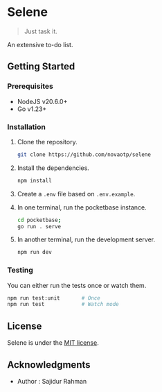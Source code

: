 # Selene

> Just task it.

An extensive to-do list.

## Getting Started

### Prerequisites

- NodeJS v20.6.0+
- Go v1.23+

### Installation

1. Clone the repository.

    ```bash
    git clone https://github.com/novaotp/selene
    ```

1. Install the dependencies.

    ```bash
    npm install
    ```

1. Create a `.env` file based on `.env.example`.

1. In one terminal, run the pocketbase instance.

    ```bash
    cd pocketbase;
    go run . serve
    ```

1. In another terminal, run the development server.

    ```bash
    npm run dev
    ```

### Testing

You can either run the tests once or watch them.

```bash
npm run test:unit       # Once
npm run test            # Watch mode
```

## License

Selene is under the [MIT license](./LICENSE).

## Acknowledgments

- Author : Sajidur Rahman
